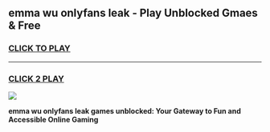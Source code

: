 
## emma wu onlyfans leak - Play Unblocked Gmaes & Free
<h3>
<a href="https://news.freeplayer.one?title=emma_wu_onlyfans_leak&ref=16F">CLICK TO PLAY</a></h3>
<hr>

<h3>
<a href="https://news.freeplayer.one?title=emma_wu_onlyfans_leak&ref=16F">CLICK 2 PLAY</a>
  
</h3>

<a href="https://news.freeplayer.one?title=emma_wu_onlyfans_leak&ref=16F/"><img src="https://clearcache.store/games.png"></a>


**emma wu onlyfans leak games unblocked: Your Gateway to Fun and Accessible Online Gaming**
